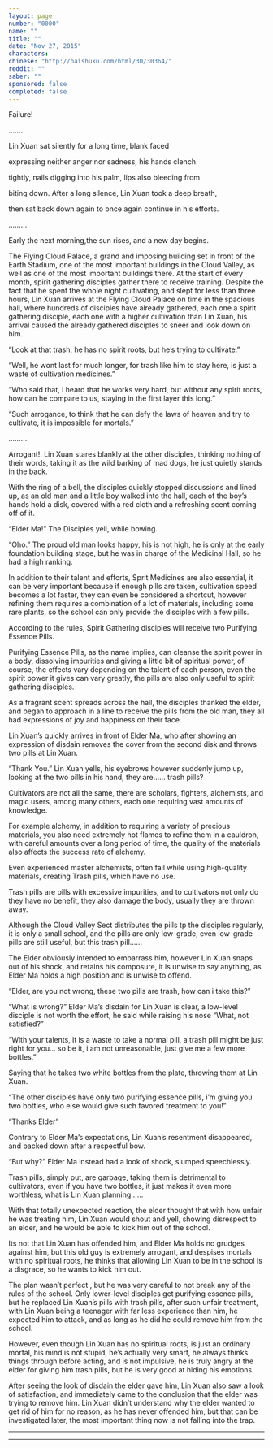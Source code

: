 ```yaml
---
layout: page
number: "0000"
name: ""
title: ""
date: "Nov 27, 2015"
characters:
chinese: "http://baishuku.com/html/30/30364/"
reddit: ""
saber: ""
sponsored: false
completed: false
---
```


Failure!

…….

Lin Xuan sat silently for a long time, blank faced

expressing neither anger nor sadness, his hands clench

tightly, nails digging into his palm, lips also bleeding from

biting down. After a long silence, Lin Xuan took a deep breath,

then sat back down again to once again continue in his efforts.

………

Early the next morning,the sun rises, and a new day begins.

The Flying Cloud Palace, a grand and imposing building set in front of the Earth Stadium, one of the most important buildings in the  Cloud Valley, as well as one of the most important buildings there. At the start of every month, spirit gathering disciples gather there to receive training. Despite the fact that he spent the whole night cultivating, and slept for less than three hours, Lin Xuan arrives at the Flying Cloud Palace on time in the spacious hall, where hundreds of disciples have already gathered, each one a spirit gathering disciple, each one with a higher cultivation than Lin Xuan, his arrival caused the already gathered disciples to sneer and look down on him.

“Look at that trash, he has no spirit roots, but he’s trying to cultivate.”

“Well, he wont last for much longer, for trash like him to stay here, is just a waste of cultivation medicines.”

“Who said that, i heard that he works very hard, but without any spirit roots, how can he compare to us, staying in the first layer this long.”

“Such arrogance, to think that he can defy the laws of heaven and try to cultivate, it is impossible for mortals.”

……….

Arrogant!. Lin Xuan stares blankly at the other disciples, thinking nothing of their words, taking it as the wild barking of mad dogs, he just quietly stands in the back.

With the ring of a bell, the disciples quickly stopped discussions and lined up, as an old man and a little boy walked into the hall, each of the boy’s hands hold a disk, covered with a red cloth and a refreshing scent coming off of it.

“Elder Ma!” The Disciples yell, while bowing.

“Oho.” The proud old man looks happy, his is not high, he is only at the early foundation building stage, but he was in charge of the Medicinal Hall, so he had a high ranking.

In addition to their talent and efforts, Sprit Medicines are also essential, it can be very important because if enough pills are taken, cultivation speed becomes a lot faster, they can even be considered a shortcut, however refining them requires a combination of a lot of materials, including some rare plants, so the school can only provide the disciples with a few pills.

According to the rules, Spirit Gathering disciples will receive two Purifying Essence Pills.

Purifying Essence Pills, as the name implies, can cleanse the spirit power in a body, dissolving impurities and giving a little bit of spiritual power, of course, the effects vary depending on the talent of each person, even the spirit power it gives can vary greatly, the pills are also only useful to spirit gathering disciples.

As a fragrant scent spreads across the hall, the disciples thanked the elder, and began to approach in a line to receive the pills from the old man, they all had expressions of joy and happiness on their face.

Lin Xuan’s quickly arrives in front of Elder Ma, who after showing an expression of disdain removes the cover from the second disk and throws two pills at Lin Xuan.

“Thank You.” Lin Xuan yells, his eyebrows however suddenly jump up, looking at the two pills in his hand, they are…… trash pills?

Cultivators are not all the same, there are scholars, fighters, alchemists, and magic users, among many others, each one requiring vast amounts of knowledge.

For example alchemy, in addition to requiring a variety of precious materials, you also need extremely hot flames to refine them in a cauldron, with careful amounts over a long period of time, the quality of the materials also affects the success rate of alchemy.

Even experienced master alchemists, often fail while using high-quality materials, creating Trash pills, which have no use.

Trash pills are pills with excessive impurities, and to cultivators not only do they have no benefit, they also damage the body, usually they are thrown away.

Although the Cloud Valley Sect distributes the pills tp the disciples regularly, it is only a small school, and the pills are only low-grade, even low-grade pills are still useful, but this trash pill……

The Elder obviously intended to embarrass him, however Lin Xuan snaps out of his shock, and retains his composure, it is unwise to say anything, as Elder Ma holds a high position and is unwise to offend.

“Elder, are you not wrong, these two pills are trash, how can i take this?”

“What is wrong?” Elder Ma’s disdain for Lin Xuan is clear, a low-level disciple is not worth the effort, he said while raising his nose “What, not satisfied?”

“With your talents, it is a waste to take a normal pill, a trash pill might be just right for you… so be it, i am not unreasonable, just give me a few more bottles.”

Saying that he takes two white bottles from the plate, throwing them at Lin Xuan.

“The other disciples have only two purifying essence pills, i’m giving you two bottles, who else would give such favored treatment to you!”

“Thanks Elder”

Contrary to Elder Ma’s expectations, Lin Xuan’s resentment disappeared, and backed down after a respectful bow.

“But why?” Elder Ma instead had a look of shock, slumped speechlessly.

Trash pills, simply put, are garbage, taking them is detrimental to cultivators, even if you have two bottles, it just makes it even more worthless, what is Lin Xuan planning……

With that totally unexpected reaction, the elder thought that with how unfair he was treating him, Lin Xuan would shout and yell, showing disrespect to an elder, and he would be able to kick him out of the school.

Its not that Lin Xuan has offended him, and Elder Ma holds no grudges against him, but this old guy is extremely arrogant, and despises mortals with no spiritual roots, he thinks that allowing Lin Xuan to be in the school is a disgrace, so he wants to kick him out.

The plan wasn’t perfect , but he was very careful to not break any of the rules of the school. Only lower-level disciples get purifying essence pills, but he replaced Lin Xuan’s pills with trash pills, after such unfair treatment, with Lin Xuan being a teenager with far less experience than him, he expected him to attack, and as long as he did he could remove him from the school.

However, even though Lin Xuan has no spiritual roots, is just an ordinary mortal, his mind is not stupid, he’s actually very smart, he always thinks things through before acting, and is not impulsive, he is truly angry at the elder for giving him trash pills, but he is very good at hiding his emotions.

After seeing the look of disdain the elder gave him, Lin Xuan also saw a look of satisfaction, and immediately came to the conclusion that the elder was trying to remove him. Lin Xuan didn’t understand why the elder wanted to get rid of him for no reason, as he has never offended him, but that can be investigated later, the most important thing now is not falling into the trap.

- - -
- - -

[^1]:
